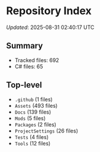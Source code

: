 # Repository Index

_Updated_: 2025-08-31 02:40:17 UTC

## Summary
- Tracked files: 692
- C# files: 65

## Top-level
- `.github` (1 files)
- `Assets` (493 files)
- `Docs` (139 files)
- `Mods` (5 files)
- `Packages` (2 files)
- `ProjectSettings` (26 files)
- `Tests` (4 files)
- `Tools` (12 files)
